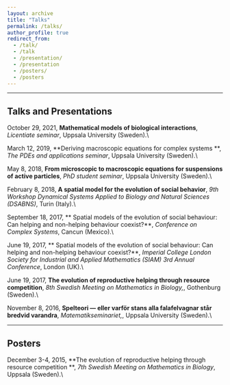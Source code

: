 ```yaml
---
layout: archive
title: "Talks"
permalink: /talks/
author_profile: true
redirect_from: 
  - /talk/
  - /talk
  - /presentation/
  - /presentation
  - /posters/
  - /posters
---
```

  
---
## Talks and Presentations

October 29, 2021, **Mathematical models of biological interactions**, *Licentiate seminar*, Uppsala University (Sweden).\

March 12, 2019, **Deriving macroscopic equations for complex systems
**, *The PDEs and applications seminar*, Uppsala University (Sweden).\

May 8, 2018, **From microscopic to macroscopic equations for
suspensions of active particles**, *PhD student seminar*, Uppsala University (Sweden).\

February 8, 2018, **A spatial model for the evolution of social behavior**, 
*9th Workshop Dynamical Systems Applied to Biology and Natural Sciences (DSABNS)*,  Turin (Italy).\

September 18, 2017, ** Spatial models of the evolution of social behaviour: Can helping and non-helping behaviour coexist?**, 
*Conference on Complex Systems*, Cancun (Mexico).\

June 19, 2017, ** Spatial models of the evolution of social behaviour: Can helping and non-helping behaviour coexist?**, 
*Imperial College London Society for Industrial and Applied Mathematics (SIAM) 3rd Annual Conference*, London (UK).\


June 19, 2017, **The evolution of reproductive helping through resource competition**, 
*8th Swedish Meeting on Mathematics in Biology,*, Gothenburg (Sweden).\


November 8, 2016, **Spelteori — eller varför stans alla falafelvagnar står bredvid varandra**, 
*Matematikseminariet,*, Uppsala University (Sweden).\


---
## Posters

December 3-4, 2015, **The evolution of reproductive helping through resource competition
**, *7th Swedish Meeting on Mathematics in Biology*, Uppsala (Sweden).\

